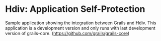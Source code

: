 Hdiv: Application Self-Protection
=================================
Sample application showing the integration between Grails and Hdiv. 
This application is a development version and only runs with last development version of grails-core. (https://github.com/grails/grails-core) 
